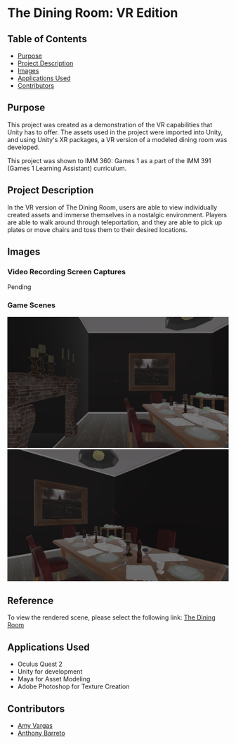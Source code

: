 # The Dining Room: VR Edition

## Table of Contents
- [Purpose](#purpose)
- [Project Description](#project-description)
- [Images](#project-images)
- [Applications Used](#applications-used)
- [Contributors](#contributors)

## Purpose
This project was created as a demonstration of the VR capabilities that Unity has to offer. The assets used in the project were imported into Unity, and using Unity's XR packages, a VR version of a modeled dining room was developed.

This project was shown to IMM 360: Games 1 as a part of the IMM 391 (Games 1 Learning Assistant) curriculum.

## Project Description
In the VR version of The Dining Room, users are able to view individually created assets and immerse themselves in a nostalgic environment. Players are able to walk around through teleportation, and they are able to pick up plates or move chairs and toss them to their desired locations.

## Images

### Video Recording Screen Captures
Pending

### Game Scenes
![Image](/Images/GameScene.png)
![Image](/Images/GameScene2.png)


## Reference
To view the rendered scene, please select the following link: [The Dining Room](https://www.artstation.com/artwork/D5wlx9)

## Applications Used
* Oculus Quest 2
* Unity for development
* Maya for Asset Modeling
* Adobe Photoshop for Texture Creation

## Contributors
* [Amy Vargas](https://github.com/A-Vargas-GP)
* [Anthony Barreto](https://github.com/AnthonyB1116)